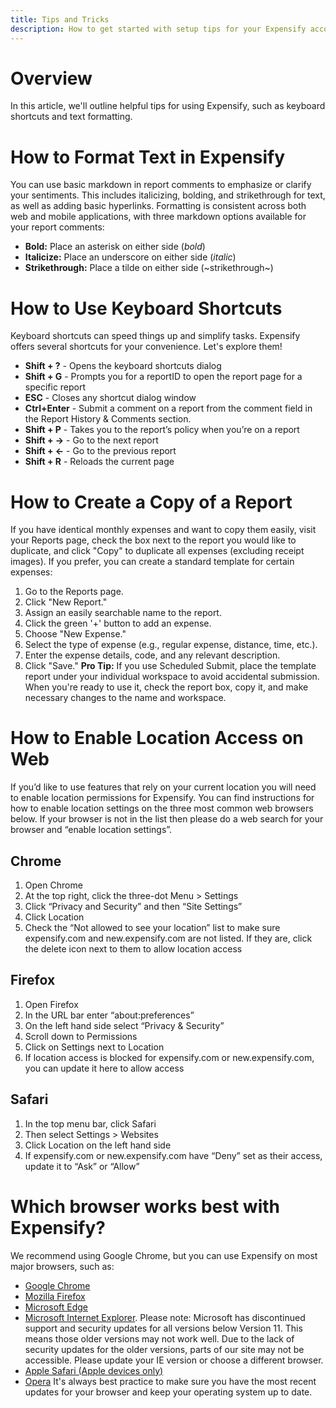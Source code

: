 ```yaml
---
title: Tips and Tricks
description: How to get started with setup tips for your Expensify account
---
```


# Overview
In this article, we'll outline helpful tips for using Expensify, such as keyboard shortcuts and text formatting.

# How to Format Text in Expensify
You can use basic markdown in report comments to emphasize or clarify your sentiments. This includes italicizing, bolding, and strikethrough for text, as well as adding basic hyperlinks.
Formatting is consistent across both web and mobile applications, with three markdown options available for your report comments:
- **Bold:** Place an asterisk on either side (*bold*)
- **Italicize:** Place an underscore on either side (_italic_)
- **Strikethrough:** Place a tilde on either side (~strikethrough~)

# How to Use Keyboard Shortcuts
Keyboard shortcuts can speed things up and simplify tasks. Expensify offers several shortcuts for your convenience. Let's explore them!
- **Shift + ?** - Opens the keyboard shortcuts dialog
- **Shift + G** - Prompts you for a reportID to open the report page for a specific report
- **ESC** - Closes any shortcut dialog window
- **Ctrl+Enter** - Submit a comment on a report from the comment field in the Report History & Comments section.
- **Shift + P** - Takes you to the report’s policy when you’re on a report
- **Shift + →** - Go to the next report
- **Shift + ←** - Go to the previous report
- **Shift + R** - Reloads the current page
  
# How to Create a Copy of a Report
If you have identical monthly expenses and want to copy them easily, visit your Reports page, check the box next to the report you would like to duplicate, and click "Copy" to duplicate all expenses (excluding receipt images).
If you prefer, you can create a standard template for certain expenses:
1. Go to the Reports page.
2. Click "New Report."
3. Assign an easily searchable name to the report.
4. Click the green '+' button to add an expense.
5. Choose "New Expense."
6. Select the type of expense (e.g., regular expense, distance, time, etc.).
7. Enter the expense details, code, and any relevant description.
8. Click "Save."
**Pro Tip:** If you use Scheduled Submit, place the template report under your individual workspace to avoid accidental submission. When you're ready to use it, check the report box, copy it, and make necessary changes to the name and workspace.

# How to Enable Location Access on Web
If you’d like to use features that rely on your current location you will need to enable location permissions for Expensify. You can find instructions for how to enable location settings on the three most common web browsers below. If your browser is not in the list then please do a web search for your browser and “enable location settings”.

## Chrome
1. Open Chrome
2. At the top right, click the three-dot Menu > Settings
3. Click “Privacy and Security” and then “Site Settings”
4. Click Location
5. Check the “Not allowed to see your location” list to make sure expensify.com and new.expensify.com are not listed. If they are, click the delete icon next to them to allow location access

## Firefox
1. Open Firefox
2. In the URL bar enter “about:preferences”
3. On the left hand side select “Privacy & Security”
4. Scroll down to Permissions
5. Click on Settings next to Location
6. If location access is blocked for expensify.com or new.expensify.com, you can update it here to allow access

## Safari
1. In the top menu bar, click Safari
2. Then select Settings > Websites
3. Click Location on the left hand side
4. If expensify.com or new.expensify.com have “Deny” set as their access, update it to “Ask” or “Allow”

# Which browser works best with Expensify?
We recommend using Google Chrome, but you can use Expensify on most major browsers, such as:
- [Google Chrome](https://google.com/chrome/)
- [Mozilla Firefox](https://mozilla.com/firefox)
- [Microsoft Edge](https://microsoft.com/edge)
- [Microsoft Internet Explorer](https://microsoft.com/ie). Please note: Microsoft has discontinued support and security updates for all versions below Version 11. This means those older versions may not work well. Due to the lack of security updates for the older versions, parts of our site may not be accessible. Please update your IE version or choose a different browser.
- [Apple Safari (Apple devices only)](https://apple.com/safari)
- [Opera](https://opera.com)
It's always best practice to make sure you have the most recent updates for your browser and keep your operating system up to date.
